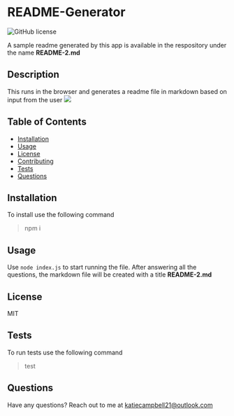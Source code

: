 # README-Generator

  ![GitHub license](https://img.shields.io/badge/license-MIT-green.svg)

A sample readme generated by this app is available in the respository under the name **README-2.md**

## Description 
This runs in the browser and generates a readme file in markdown based on input from the user
![](recording.gif)


## Table of Contents
- [Installation](#installation)
- [Usage](#usage)
- [License](#license)
- [Contributing](#contributing)
- [Tests](#tests)
- [Questions](#questions)




## Installation

To install use the following command

> npm i



## Usage

Use `node index.js` to start running the file. 
After answering all the questions, the markdown file will be created with a title  **README-2.md**



## License

MIT



## Tests

To run tests use the following command 

> test



## Questions

Have any questions? Reach out to me at katiecampbell21@outlook.com

